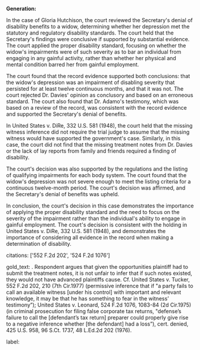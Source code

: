 **Generation:**



In the case of Gloria Hutchison, the court reviewed the Secretary's denial of disability benefits to a widow, determining whether her depression met the statutory and regulatory disability standards. The court held that the Secretary's findings were conclusive if supported by substantial evidence. The court applied the proper disability standard, focusing on whether the widow's impairments were of such severity as to bar an individual from engaging in any gainful activity, rather than whether her physical and mental condition barred her from gainful employment.

The court found that the record evidence supported both conclusions: that the widow's depression was an impairment of disabling severity that persisted for at least twelve continuous months, and that it was not. The court rejected Dr. Davies' opinion as conclusory and based on an erroneous standard. The court also found that Dr. Adamo's testimony, which was based on a review of the record, was consistent with the record evidence and supported the Secretary's denial of benefits.

In United States v. DiRe, 332 U.S. 581 (1948), the court held that the missing witness inference did not require the trial judge to assume that the missing witness would have supported the government's case. Similarly, in this case, the court did not find that the missing treatment notes from Dr. Davies or the lack of lay reports from family and friends required a finding of disability.

The court's decision was also supported by the regulations and the listing of qualifying impairments for each body system. The court found that the widow's depression was not severe enough to meet the listing criteria for a continuous twelve-month period. The court's decision was affirmed, and the Secretary's denial of benefits was upheld.

In conclusion, the court's decision in this case demonstrates the importance of applying the proper disability standard and the need to focus on the severity of the impairment rather than the individual's ability to engage in gainful employment. The court's decision is consistent with the holding in United States v. DiRe, 332 U.S. 581 (1948), and demonstrates the importance of considering all evidence in the record when making a determination of disability. 

citations: ['552 F.2d 202', '524 F.2d 1076']

gold_text: . Respondent argues that given the opportunities plaintiff had to submit the treatment notes, it is not unfair to infer that if such notes existed, they would not have advanced plaintiffs cause. Cf. United States v. Tucker, 552 F.2d 202, 210 (7th Cir.1977) (permissive inference that if "a party fails to call an available witness [under his control] with important and relevant knowledge, it may be that he has something to fear in the witness’ testimony”); United States v. Leonard, 524 F.2d 1076, 1083-84 (2d Cir.1975) (in criminal prosecution for filing false corporate tax returns, "defense’s failure to call the [defendant’s tax return] preparer could properly give rise to a negative inference whether [the defendant] had a loss”), cert. denied, 425 U.S. 958, 96 S.Ct. 1737, 48 L.Ed.2d 202 (1976).

label: 
